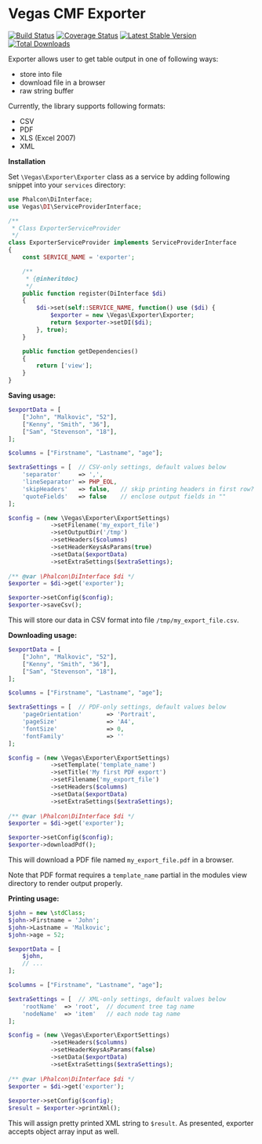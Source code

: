 Vegas CMF Exporter
======================

[![Build Status](https://travis-ci.org/vegas-cmf/exporter.png?branch=master)](https://travis-ci.org/vegas-cmf/exporter)
[![Coverage Status](https://coveralls.io/repos/vegas-cmf/exporter/badge.png?branch=master)](https://coveralls.io/r/vegas-cmf/exporter?branch=master)
[![Latest Stable Version](https://img.shields.io/packagist/v/vegas-cmf/exporter.svg)](https://packagist.org/packages/vegas-cmf/exporter)
[![Total Downloads](https://img.shields.io/packagist/dt/vegas-cmf/exporter.svg)](https://packagist.org/packages/vegas-cmf/exporter)

Exporter allows user to get table output in one of following ways:
- store into file
- download file in a browser
- raw string buffer

Currently, the library supports following formats:
- CSV
- PDF
- XLS (Excel 2007)
- XML

**Installation**

Set `\Vegas\Exporter\Exporter` class as a service by adding following snippet into your `services` directory:
```php
use Phalcon\DiInterface;
use Vegas\DI\ServiceProviderInterface;

/**
 * Class ExporterServiceProvider
 */
class ExporterServiceProvider implements ServiceProviderInterface
{
    const SERVICE_NAME = 'exporter';

    /**
     * {@inheritdoc}
     */
    public function register(DiInterface $di)
    {
        $di->set(self::SERVICE_NAME, function() use ($di) {
            $exporter = new \Vegas\Exporter\Exporter;
            return $exporter->setDI($di);
        }, true);
    }

    public function getDependencies()
    {
        return ['view'];
    }
}
```

**Saving usage:**
```php
$exportData = [
    ["John", "Malkovic", "52"],
    ["Kenny", "Smith", "36"],
    ["Sam", "Stevenson", "18"],
];

$columns = ["Firstname", "Lastname", "age"];

$extraSettings = [  // CSV-only settings, default values below
    'separator'     => ',',
    'lineSeparator' => PHP_EOL,
    'skipHeaders'   => false,   // skip printing headers in first row?
    'quoteFields'   => false    // enclose output fields in ""
];

$config = (new \Vegas\Exporter\ExportSettings)
            ->setFilename('my_export_file')
            ->setOutputDir('/tmp')
            ->setHeaders($columns)
            ->setHeaderKeysAsParams(true)
            ->setData($exportData)
            ->setExtraSettings($extraSettings);
            
/** @var \Phalcon\DiInterface $di */
$exporter = $di->get('exporter');

$exporter->setConfig($config);
$exporter->saveCsv();
```
This will store our data in CSV format into file `/tmp/my_export_file.csv`. 

**Downloading usage:**
```php
$exportData = [
    ["John", "Malkovic", "52"],
    ["Kenny", "Smith", "36"],
    ["Sam", "Stevenson", "18"],
];

$columns = ["Firstname", "Lastname", "age"];

$extraSettings = [  // PDF-only settings, default values below
    'pageOrientation'       => 'Portrait',
    'pageSize'              => 'A4',
    'fontSize'              => 0,
    'fontFamily'            => ''
];

$config = (new \Vegas\Exporter\ExportSettings)
            ->setTemplate('template_name')
            ->setTitle('My first PDF export')
            ->setFilename('my_export_file')
            ->setHeaders($columns)
            ->setData($exportData)
            ->setExtraSettings($extraSettings);
            
/** @var \Phalcon\DiInterface $di */
$exporter = $di->get('exporter');

$exporter->setConfig($config);
$exporter->downloadPdf();
```
This will download a PDF file named `my_export_file.pdf` in a browser.

Note that PDF format requires a `template_name` partial in the modules view directory to render output properly.

**Printing usage:**
```php
$john = new \stdClass;
$john->Firstname = 'John';
$john->Lastname = 'Malkovic';
$john->age = 52;

$exportData = [
    $john,
    // ...
];

$columns = ["Firstname", "Lastname", "age"];

$extraSettings = [  // XML-only settings, default values below
    'rootName'  => 'root',  // document tree tag name
    'nodeName'  => 'item'   // each node tag name
];

$config = (new \Vegas\Exporter\ExportSettings)
            ->setHeaders($columns)
            ->setHeaderKeysAsParams(false)
            ->setData($exportData)
            ->setExtraSettings($extraSettings);
            
/** @var \Phalcon\DiInterface $di */
$exporter = $di->get('exporter');
            
$exporter->setConfig($config);
$result = $exporter->printXml();
```
This will assign pretty printed XML string to `$result`. As presented, exporter accepts object array input as well.